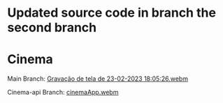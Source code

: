 # Updated source code in branch the second branch

# Cinema

Main Branch:
[Gravação de tela de 23-02-2023 18:05:26.webm](https://user-images.githubusercontent.com/103438311/221031382-9cf283cc-48ae-47da-bdff-bd842806c2ef.webm)


Cinema-api Branch:
[cinemaApp.webm](https://user-images.githubusercontent.com/103438311/227340805-330ec5d0-bfc0-4162-a3d9-0fabd3652321.webm)
